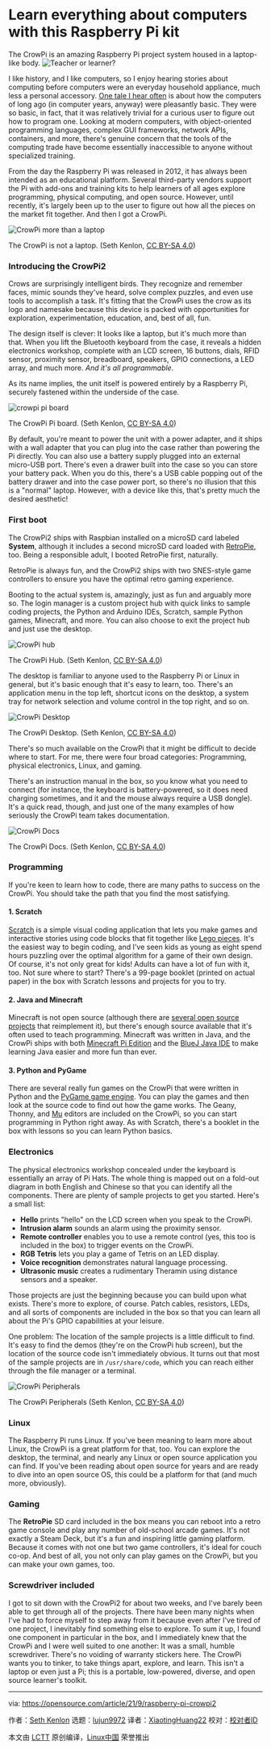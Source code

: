 [#]: subject: "Learn everything about computers with this Raspberry Pi kit"
[#]: via: "https://opensource.com/article/21/9/raspberry-pi-crowpi2"
[#]: author: "Seth Kenlon https://opensource.com/users/seth"
[#]: collector: "lujun9972"
[#]: translator: "XiaotingHuang22"
[#]: reviewer: " "
[#]: publisher: " "
[#]: url: " "

Learn everything about computers with this Raspberry Pi kit
======
The CrowPi is an amazing Raspberry Pi project system housed in a
laptop-like body.
![Teacher or learner?][1]

I like history, and I like computers, so I enjoy hearing stories about computing before computers were an everyday household appliance, much less a personal accessory. [One tale I hear often][2] is about how the computers of long ago (in computer years, anyway) were pleasantly basic. They were so basic, in fact, that it was relatively trivial for a curious user to figure out how to program one. Looking at modern computers, with object-oriented programming languages, complex GUI frameworks, network APIs, containers, and more, there's genuine concern that the tools of the computing trade have become essentially inaccessible to anyone without specialized training.

From the day the Raspberry Pi was released in 2012, it has always been intended as an educational platform. Several third-party vendors support the Pi with add-ons and training kits to help learners of all ages explore programming, physical computing, and open source. However, until recently, it's largely been up to the user to figure out how all the pieces on the market fit together. And then I got a CrowPi.

![CrowPi more than a laptop][3]

The CrowPi is not a laptop.
(Seth Kenlon, [CC BY-SA 4.0][4])

### Introducing the CrowPi2

Crows are surprisingly intelligent birds. They recognize and remember faces, mimic sounds they've heard, solve complex puzzles, and even use tools to accomplish a task. It's fitting that the CrowPi uses the crow as its logo and namesake because this device is packed with opportunities for exploration, experimentation, education, and, best of all, fun.

The design itself is clever: It looks like a laptop, but it's much more than that. When you lift the Bluetooth keyboard from the case, it reveals a hidden electronics workshop, complete with an LCD screen, 16 buttons, dials, RFID sensor, proximity sensor, breadboard, speakers, GPIO connections, a LED array, and much more. _And it's all programmable._

As its name implies, the unit itself is powered entirely by a Raspberry Pi, securely fastened within the underside of the case.

![crowpi pi board][5]

The CrowPi Pi board.
(Seth Kenlon, [CC BY-SA 4.0][4])

By default, you're meant to power the unit with a power adapter, and it ships with a wall adapter that you can plug into the case rather than powering the Pi directly. You can also use a battery supply plugged into an external micro-USB port. There's even a drawer built into the case so you can store your battery pack. When you do this, there's a USB cable popping out of the battery drawer and into the case power port, so there's no illusion that this is a "normal" laptop. However, with a device like this, that's pretty much the desired aesthetic!

### First boot

The CrowPi2 ships with Raspbian installed on a microSD card labeled **System**, although it includes a second microSD card loaded with [RetroPie][6], too. Being a responsible adult, I booted RetroPie first, naturally.

RetroPie is always fun, and the CrowPi2 ships with two SNES-style game controllers to ensure you have the optimal retro gaming experience.

Booting to the actual system is, amazingly, just as fun and arguably more so. The login manager is a custom project hub with quick links to sample coding projects, the Python and Arduino IDEs, Scratch, sample Python games, Minecraft, and more. You can also choose to exit the project hub and just use the desktop.

![CrowPi hub][7]

The CrowPi Hub.
(Seth Kenlon, [CC BY-SA 4.0][4])

The desktop is familiar to anyone used to the Raspberry Pi or Linux in general, but it's basic enough that it's easy to learn, too. There's an application menu in the top left, shortcut icons on the desktop, a system tray for network selection and volume control in the top right, and so on.

![CrowPi Desktop][8]

The CrowPi Desktop.
(Seth Kenlon, [CC BY-SA 4.0][4])

There's so much available on the CrowPi that it might be difficult to decide where to start. For me, there were four broad categories: Programming, physical electronics, Linux, and gaming.

There's an instruction manual in the box, so you know what you need to connect (for instance, the keyboard is battery-powered, so it does need charging sometimes, and it and the mouse always require a USB dongle). It's a quick read, though, and just one of the many examples of how seriously the CrowPi team takes documentation.

![CrowPi Docs][9]

The CrowPi Docs.
(Seth Kenlon, [CC BY-SA 4.0][4])

### Programming

If you're keen to learn how to code, there are many paths to success on the CrowPi. You should take the path that you find the most satisfying.

#### 1\. Scratch

[Scratch][10] is a simple visual coding application that lets you make games and interactive stories using code blocks that fit together like [Lego pieces][11]. It's the easiest way to begin coding, and I've seen kids as young as eight spend hours puzzling over the optimal algorithm for a game of their own design. Of course, it's not only great for kids! Adults can have a lot of fun with it, too. Not sure where to start? There's a 99-page booklet (printed on actual paper) in the box with Scratch lessons and projects for you to try.

#### 2\. Java and Minecraft

Minecraft is not open source (although there are [several open source projects][12] that reimplement it), but there's enough source available that it's often used to teach programming. Minecraft was written in Java, and the CrowPi ships with both [Minecraft Pi Edition][13] and the [BlueJ Java IDE][14] to make learning Java easier and more fun than ever.

#### 3\. Python and PyGame

There are several really fun games on the CrowPi that were written in Python and the [PyGame game engine][15]. You can play the games and then look at the source code to find out how the game works. The Geany, Thonny, and [Mu][16] editors are included on the CrowPi, so you can start programming in Python right away. As with Scratch, there's a booklet in the box with lessons so you can learn Python basics.

### Electronics

The physical electronics workshop concealed under the keyboard is essentially an array of Pi Hats. The whole thing is mapped out on a fold-out diagram in both English and Chinese so that you can identify all the components. There are plenty of sample projects to get you started. Here's a small list:

  * **Hello** prints "hello" on the LCD screen when you speak to the CrowPi.
  * **Intrusion alarm** sounds an alarm using the proximity sensor.
  * **Remote controller** enables you to use a remote control (yes, this too is included in the box) to trigger events on the CrowPi.
  * **RGB Tetris** lets you play a game of Tetris on an LED display.
  * **Voice recognition** demonstrates natural language processing.
  * **Ultrasonic music** creates a rudimentary Theramin using distance sensors and a speaker.



Those projects are just the beginning because you can build upon what exists. There's more to explore, of course. Patch cables, resistors, LEDs, and all sorts of components are included in the box so that you can learn all about the Pi's GPIO capabilities at your leisure.

One problem: The location of the sample projects is a little difficult to find. It's easy to find the demos (they're on the CrowPi hub screen), but the location of the source code isn't immediately obvious. It turns out that most of the sample projects are in `/usr/share/code`, which you can reach either through the file manager or a terminal.

![CrowPi Peripherals][17]

The CrowPi Peripherals
(Seth Kenlon, [CC BY-SA 4.0][4])

### Linux

The Raspberry Pi runs Linux. If you've been meaning to learn more about Linux, the CrowPi is a great platform for that, too. You can explore the desktop, the terminal, and nearly any Linux or open source application you can find. If you've been reading about open source for years and are ready to dive into an open source OS, this could be a platform for that (and much more, obviously).

### Gaming

The **RetroPie** SD card included in the box means you can reboot into a retro game console and play any number of old-school arcade games. It's not exactly a Steam Deck, but it's a fun and inspiring little gaming platform. Because it comes with not one but two game controllers, it's ideal for couch co-op. And best of all, you not only can play games on the CrowPi, but you can make your own games, too.

### Screwdriver included

I got to sit down with the CrowPi2 for about two weeks, and I've barely been able to get through all of the projects. There have been many nights when I've had to force myself to step away from it because even after I've tired of one project, I inevitably find something else to explore. To sum it up, I found one component in particular in the box, and I immediately knew that the CrowPi and I were well suited to one another: It was a small, humble screwdriver. There's no voiding of warranty stickers here. The CrowPi wants you to tinker, to take things apart, explore, and learn. This isn't a laptop or even just a Pi; this is a portable, low-powered, diverse, and open source learner's toolkit.

--------------------------------------------------------------------------------

via: https://opensource.com/article/21/9/raspberry-pi-crowpi2

作者：[Seth Kenlon][a]
选题：[lujun9972][b]
译者：[XiaotingHuang22](https://github.com/XiaotingHuang22)
校对：[校对者ID](https://github.com/校对者ID)

本文由 [LCTT](https://github.com/LCTT/TranslateProject) 原创编译，[Linux中国](https://linux.cn/) 荣誉推出

[a]: https://opensource.com/users/seth
[b]: https://github.com/lujun9972
[1]: https://opensource.com/sites/default/files/styles/image-full-size/public/lead-images/osdc-lead-teacher-learner.png?itok=rMJqBN5G (Teacher or learner?)
[2]: https://opensource.com/article/21/8/my-first-programming-language
[3]: https://opensource.com/sites/default/files/crowpi-not-laptop.jpeg (CrowPi more than a laptop)
[4]: https://creativecommons.org/licenses/by-sa/4.0/
[5]: https://opensource.com/sites/default/files/crowpi-pi.jpeg (crowpi pi board)
[6]: https://opensource.com/article/19/1/retropie
[7]: https://opensource.com/sites/default/files/crowpi-hub.png (CrowPi hub)
[8]: https://opensource.com/sites/default/files/crowpi-desktop.png (CrowPi desktop)
[9]: https://opensource.com/sites/default/files/crowpi-docs.jpeg (CrowPi docs)
[10]: https://opensource.com/article/20/9/scratch
[11]: https://opensource.com/article/20/6/open-source-virtual-lego
[12]: https://opensource.com/alternatives/minecraft
[13]: https://www.minecraft.net/en-us/edition/pi
[14]: https://opensource.com/article/20/7/ide-java#bluej
[15]: https://opensource.com/downloads/python-gaming-ebook
[16]: https://opensource.com/article/18/8/getting-started-mu-python-editor-beginners
[17]: https://opensource.com/sites/default/files/crowpi-peripherals.jpeg (CrowPi peripherals)
